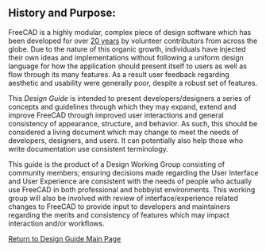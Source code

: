 ## History and Purpose:

FreeCAD is a highly modular, complex piece of design software which has been developed for over [20 years](https://wiki.freecad.org/History) by volunteer contributors from across the globe. Due to the nature of this organic growth, individuals have injected their own ideas and implementations without following a uniform design language for how the application should present itself to users as well as flow through its many features. As a result user feedback regarding aesthetic and usability were generally poor, despite a robust set of features.

This *Design Guide* is intended to present developers/designers a series of concepts and guidelines through which they may expand, extend and improve FreeCAD through improved user interactions and general consistency of appearance, structure, and behavior. As such, this should be considered a living document which may change to meet the needs of developers, designers, and users. It can potentially also help those who write documentation use consistent terminology.

This guide is the product of a Design Working Group consisting of community members; ensuring decisions made regarding the User Interface and User Experience are consistent with the needs of people who actually use FreeCAD in both professional and hobbyist environments. This working group will also be involved with review of interface/experience related changes to FreeCAD to provide input to developers and maintainers regarding the merits and consistency of features which may impact interaction and/or workflows.

[Return to Design Guide Main Page](index.md)
